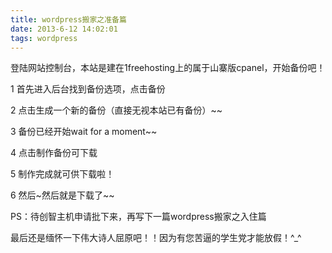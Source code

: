 ```yaml
---
title: wordpress搬家之准备篇
date: 2013-6-12 14:02:01
tags: wordpress
---
```

登陆网站控制台，本站是建在1freehosting上的属于山寨版cpanel，开始备份吧！

1 首先进入后台找到备份选项，点击备份

2 点击生成一个新的备份（直接无视本站已有备份）~~

3 备份已经开始wait for a moment~~

4 点击制作备份可下载

5 制作完成就可供下载啦！

6 然后~然后就是下载了~~

PS：待创智主机申请批下来，再写下一篇wordpress搬家之入住篇

最后还是缅怀一下伟大诗人屈原吧！！因为有您苦逼的学生党才能放假！^_^